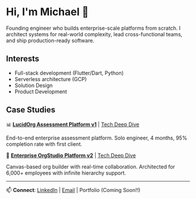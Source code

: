 # Hi, I'm Michael 👋
Founding engineer who builds enterprise-scale platforms from scratch. I architect systems for real-world complexity, lead cross-functional teams, and ship production-ready software.

## Interests
- Full-stack development (Flutter/Dart, Python)
- Serverless architecture (GCP)
- Solution Design
- Product Development

## Case Studies
📊 **[LucidOrg Assessment Platform v1](https://experienced-echinodon-231.notion.site/Case-Study-1-Assessment-Platform-MVP-294b502d0e3a809f8142e4b78171f6e7)** | [Tech Deep Dive](YOUR_DEEPDIVE_LINK_HERE)

End-to-end enterprise assessment platform. Solo engineer, 4 months, 95% completion rate with first client.

🎯 **[Enterprise OrgStudio Platform v2](https://experienced-echinodon-231.notion.site/Case-Study-2-Enterprise-OrgStudio-Platform-294b502d0e3a80b5a9c0f2e8165d1cb9)** | [Tech Deep Dive](https://experienced-echinodon-231.notion.site/Tech-Deep-dive-Enterprise-OrgStudio-Platform-292b502d0e3a80e98025fa1572e1567b?source=copy_link)

Canvas-based org builder with real-time collaboration. Architected for 6,000+ employees with infinite hierarchy support.

---
📫 **Connect**: [LinkedIn](https://www.linkedin.com/in/michkwetzel/) | [Email](mailto:michkwetzel@gmail.com) | Portfolio (Coming Soon!!)
